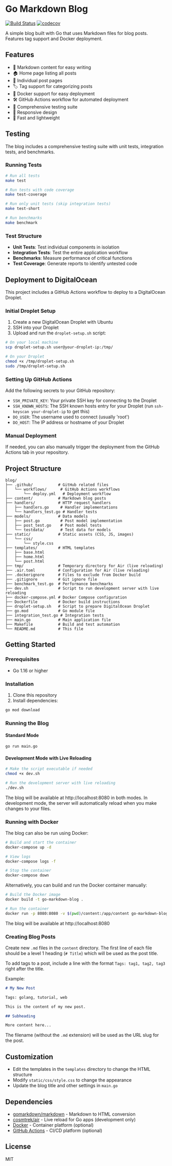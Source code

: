 # Go Markdown Blog

[![Build Status](https://github.com/sacert/blog/actions/workflows/test.yml/badge.svg)](https://github.com/sacert/blog/actions/workflows/test.yml)
[![codecov](https://codecov.io/gh/sacert/blog/branch/main/graph/badge.svg)](https://codecov.io/gh/sacert/blog)

A simple blog built with Go that uses Markdown files for blog posts. Features tag support and Docker deployment.

## Features

- 📝 Markdown content for easy writing
- 🏠 Home page listing all posts
- 📄 Individual post pages
- 🏷️ Tag support for categorizing posts
- 🐳 Docker support for easy deployment
- 🛠️ GitHub Actions workflow for automated deployment
- 🧪 Comprehensive testing suite
- 🎨 Responsive design
- 🚀 Fast and lightweight

## Testing

The blog includes a comprehensive testing suite with unit tests, integration tests, and benchmarks.

### Running Tests

```bash
# Run all tests
make test

# Run tests with code coverage
make test-coverage

# Run only unit tests (skip integration tests)
make test-short

# Run benchmarks
make benchmark
```

### Test Structure

- **Unit Tests**: Test individual components in isolation
- **Integration Tests**: Test the entire application workflow
- **Benchmarks**: Measure performance of critical functions
- **Test Coverage**: Generate reports to identify untested code

## Deployment to DigitalOcean

This project includes a GitHub Actions workflow to deploy to a DigitalOcean Droplet.

### Initial Droplet Setup

1. Create a new DigitalOcean Droplet with Ubuntu
2. SSH into your Droplet
3. Upload and run the `droplet-setup.sh` script:

```bash
# On your local machine
scp droplet-setup.sh user@your-droplet-ip:/tmp/

# On your Droplet
chmod +x /tmp/droplet-setup.sh
sudo /tmp/droplet-setup.sh
```

### Setting Up GitHub Actions

Add the following secrets to your GitHub repository:

- `SSH_PRIVATE_KEY`: Your private SSH key for connecting to the Droplet
- `SSH_KNOWN_HOSTS`: The SSH known hosts entry for your Droplet (run `ssh-keyscan your-droplet-ip` to get this)
- `DO_USER`: The username used to connect (usually 'root')
- `DO_HOST`: The IP address or hostname of your Droplet

### Manual Deployment

If needed, you can also manually trigger the deployment from the GitHub Actions tab in your repository.

## Project Structure

```
blog/
├── .github/           # GitHub related files
│   └── workflows/      # GitHub Actions workflows
│       └── deploy.yml   # Deployment workflow
├── content/           # Markdown blog posts
├── handlers/          # HTTP request handlers
│   ├── handlers.go     # Handler implementations
│   └── handlers_test.go # Handler tests
├── models/            # Data models
│   ├── post.go         # Post model implementation
│   ├── post_test.go    # Post model tests
│   └── testdata/       # Test data for models
├── static/            # Static assets (CSS, JS, images)
│   └── css/
│       └── style.css
├── templates/         # HTML templates
│   ├── base.html
│   ├── home.html
│   └── post.html
├── tmp/               # Temporary directory for Air (live reloading)
├── .air.toml          # Configuration for Air (live reloading)
├── .dockerignore      # Files to exclude from Docker build
├── .gitignore         # Git ignore file
├── benchmark_test.go  # Performance benchmarks
├── dev.sh             # Script to run development server with live reloading
├── docker-compose.yml # Docker Compose configuration
├── Dockerfile         # Docker build instructions
├── droplet-setup.sh   # Script to prepare DigitalOcean Droplet
├── go.mod             # Go module file
├── integration_test.go # Integration tests
├── main.go            # Main application file
├── Makefile           # Build and test automation
└── README.md          # This file
```

## Getting Started

### Prerequisites

- Go 1.16 or higher

### Installation

1. Clone this repository
2. Install dependencies:

```bash
go mod download
```

### Running the Blog

#### Standard Mode

```bash
go run main.go
```

#### Development Mode with Live Reloading

```bash
# Make the script executable if needed
chmod +x dev.sh

# Run the development server with live reloading
./dev.sh
```

The blog will be available at http://localhost:8080 in both modes. In development mode, the server will automatically reload when you make changes to your files.

### Running with Docker

The blog can also be run using Docker:

```bash
# Build and start the container
docker-compose up -d

# View logs
docker-compose logs -f

# Stop the container
docker-compose down
```

Alternatively, you can build and run the Docker container manually:

```bash
# Build the Docker image
docker build -t go-markdown-blog .

# Run the container
docker run -p 8080:8080 -v $(pwd)/content:/app/content go-markdown-blog
```

The blog will be available at http://localhost:8080

### Creating Blog Posts

Create new `.md` files in the `content` directory. The first line of each file should be a level 1 heading (`# Title`) which will be used as the post title.

To add tags to a post, include a line with the format `Tags: tag1, tag2, tag3` right after the title.

Example:

```markdown
# My New Post

Tags: golang, tutorial, web

This is the content of my new post.

## Subheading

More content here...
```

The filename (without the `.md` extension) will be used as the URL slug for the post.

## Customization

- Edit the templates in the `templates` directory to change the HTML structure
- Modify `static/css/style.css` to change the appearance
- Update the blog title and other settings in `main.go`

## Dependencies

- [gomarkdown/markdown](https://github.com/gomarkdown/markdown) - Markdown to HTML conversion
- [cosmtrek/air](https://github.com/cosmtrek/air) - Live reload for Go apps (development only)
- [Docker](https://www.docker.com/) - Container platform (optional)
- [GitHub Actions](https://github.com/features/actions) - CI/CD platform (optional)

## License

MIT
